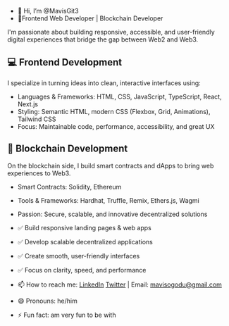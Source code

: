 - 👋 Hi, I’m @MavisGit3
- 👀Frontend Web Developer | Blockchain Developer 

I'm passionate about building responsive, accessible, and user-friendly digital experiences that bridge the gap between Web2 and Web3.  

## 💻 Frontend Development  
I specialize in turning ideas into clean, interactive interfaces using:  
- Languages & Frameworks: HTML, CSS, JavaScript, TypeScript, React, Next.js  
- Styling: Semantic HTML, modern CSS (Flexbox, Grid, Animations), Tailwind CSS  
- Focus: Maintainable code, performance, accessibility, and great UX  


## 🔗 Blockchain Development  
On the blockchain side, I build smart contracts and dApps to bring web experiences to Web3.  
- Smart Contracts: Solidity, Ethereum  
- Tools & Frameworks: Hardhat, Truffle, Remix, Ethers.js, Wagmi  
- Passion: Secure, scalable, and innovative decentralized solutions  


- ✅ Build responsive landing pages & web apps  
- ✅ Develop scalable decentralized applications  
- ✅ Create smooth, user-friendly interfaces  
- ✅ Focus on clarity, speed, and performance   
- 📫 How to reach me: [LinkedIn](https://www.linkedin.com/in/mavis-ogodu) [Twitter](https://twitter.com/mavisogodu3) | Email: mavisogodu@gmail.com
- 😄 Pronouns: he/him
- ⚡ Fun fact: am very fun to be with 
  

<!---
MavisGit3/MavisGit3 is a ✨ special ✨ repository because its `README.md` (this file) appears on your GitHub profile.
You can click the Preview link to take a look at your changes.
--->
